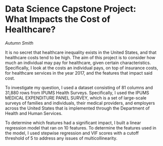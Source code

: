 # Data Science Capstone Project: What Impacts the Cost of Healthcare?
<i>Autumn Smith</i>

It is no secret that healthcare inequality exists in the United States, and that healthcare costs tend to be high. The aim of this project is to consider how much an individual may pay for healthcare, given certain characteristics. Specifically, I look at the costs an individual pays, on top of insurance costs, for healthcare services in the year 2017, and the features that impact said cost. 

To investigate my question, I used a dataset consisting of 81 columns and 31,880 rows from IPUMS Health Surveys. Specifically, I used the IPUMS MEDICAL EXPENDITURE PANEL SURVEY, which is a set of large-scale surveys of families and individuals, their medical providers, and employers across the United States that is implemented through the Department of Health and Human Services.

To determine which features had a significant impact, I built a linear regression model that ran on 10 features. To determine the features used in the model, I used stepwise regression and VIF scores with a cutoff threshold of 5 to address any issues of multicollinearity. 
